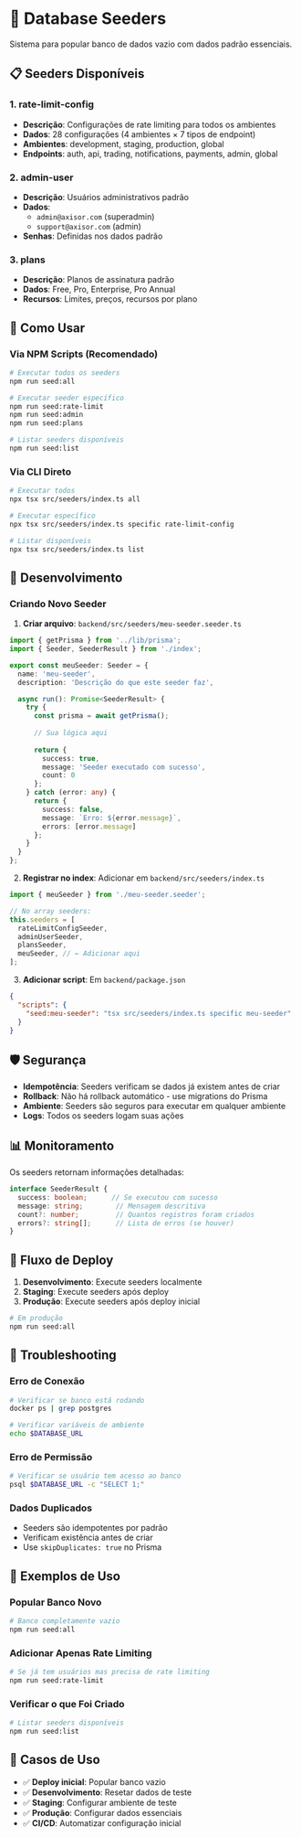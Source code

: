 # 🌱 Database Seeders

Sistema para popular banco de dados vazio com dados padrão essenciais.

## 📋 Seeders Disponíveis

### 1. **rate-limit-config**
- **Descrição**: Configurações de rate limiting para todos os ambientes
- **Dados**: 28 configurações (4 ambientes × 7 tipos de endpoint)
- **Ambientes**: development, staging, production, global
- **Endpoints**: auth, api, trading, notifications, payments, admin, global

### 2. **admin-user**
- **Descrição**: Usuários administrativos padrão
- **Dados**: 
  - `admin@axisor.com` (superadmin)
  - `support@axisor.com` (admin)
- **Senhas**: Definidas nos dados padrão

### 3. **plans**
- **Descrição**: Planos de assinatura padrão
- **Dados**: Free, Pro, Enterprise, Pro Annual
- **Recursos**: Limites, preços, recursos por plano

## 🚀 Como Usar

### Via NPM Scripts (Recomendado)

```bash
# Executar todos os seeders
npm run seed:all

# Executar seeder específico
npm run seed:rate-limit
npm run seed:admin
npm run seed:plans

# Listar seeders disponíveis
npm run seed:list
```

### Via CLI Direto

```bash
# Executar todos
npx tsx src/seeders/index.ts all

# Executar específico
npx tsx src/seeders/index.ts specific rate-limit-config

# Listar disponíveis
npx tsx src/seeders/index.ts list
```

## 🔧 Desenvolvimento

### Criando Novo Seeder

1. **Criar arquivo**: `backend/src/seeders/meu-seeder.seeder.ts`

```typescript
import { getPrisma } from '../lib/prisma';
import { Seeder, SeederResult } from './index';

export const meuSeeder: Seeder = {
  name: 'meu-seeder',
  description: 'Descrição do que este seeder faz',

  async run(): Promise<SeederResult> {
    try {
      const prisma = await getPrisma();
      
      // Sua lógica aqui
      
      return {
        success: true,
        message: 'Seeder executado com sucesso',
        count: 0
      };
    } catch (error: any) {
      return {
        success: false,
        message: `Erro: ${error.message}`,
        errors: [error.message]
      };
    }
  }
};
```

2. **Registrar no index**: Adicionar em `backend/src/seeders/index.ts`

```typescript
import { meuSeeder } from './meu-seeder.seeder';

// No array seeders:
this.seeders = [
  rateLimitConfigSeeder,
  adminUserSeeder,
  plansSeeder,
  meuSeeder, // ← Adicionar aqui
];
```

3. **Adicionar script**: Em `backend/package.json`

```json
{
  "scripts": {
    "seed:meu-seeder": "tsx src/seeders/index.ts specific meu-seeder"
  }
}
```

## 🛡️ Segurança

- **Idempotência**: Seeders verificam se dados já existem antes de criar
- **Rollback**: Não há rollback automático - use migrations do Prisma
- **Ambiente**: Seeders são seguros para executar em qualquer ambiente
- **Logs**: Todos os seeders logam suas ações

## 📊 Monitoramento

Os seeders retornam informações detalhadas:

```typescript
interface SeederResult {
  success: boolean;      // Se executou com sucesso
  message: string;        // Mensagem descritiva
  count?: number;         // Quantos registros foram criados
  errors?: string[];      // Lista de erros (se houver)
}
```

## 🔄 Fluxo de Deploy

1. **Desenvolvimento**: Execute seeders localmente
2. **Staging**: Execute seeders após deploy
3. **Produção**: Execute seeders após deploy inicial

```bash
# Em produção
npm run seed:all
```

## 🚨 Troubleshooting

### Erro de Conexão
```bash
# Verificar se banco está rodando
docker ps | grep postgres

# Verificar variáveis de ambiente
echo $DATABASE_URL
```

### Erro de Permissão
```bash
# Verificar se usuário tem acesso ao banco
psql $DATABASE_URL -c "SELECT 1;"
```

### Dados Duplicados
- Seeders são idempotentes por padrão
- Verificam existência antes de criar
- Use `skipDuplicates: true` no Prisma

## 📝 Exemplos de Uso

### Popular Banco Novo
```bash
# Banco completamente vazio
npm run seed:all
```

### Adicionar Apenas Rate Limiting
```bash
# Se já tem usuários mas precisa de rate limiting
npm run seed:rate-limit
```

### Verificar o que Foi Criado
```bash
# Listar seeders disponíveis
npm run seed:list
```

## 🎯 Casos de Uso

- ✅ **Deploy inicial**: Popular banco vazio
- ✅ **Desenvolvimento**: Resetar dados de teste
- ✅ **Staging**: Configurar ambiente de teste
- ✅ **Produção**: Configurar dados essenciais
- ✅ **CI/CD**: Automatizar configuração inicial
